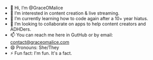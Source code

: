 - 👋 Hi, I’m @GraceOMalice
- 👀 I’m interested in content creation & live streaming.
- 🌱 I’m currently learning how to code again after a 10+ year hiatus.
- 💞️ I’m looking to collaborate on apps to help content creators and ADHDers.
- 📫 You can reach me here in GutHub or by email: contact@graceomalice.com
- 😄 Pronouns: She/They
- ⚡ Fun fact: I'm fun. It's a fact.

<!---
GraceOMalice/GraceOMalice is a ✨ special ✨ repository because its `README.md` (this file) appears on your GitHub profile.
You can click the Preview link to take a look at your changes.
--->
